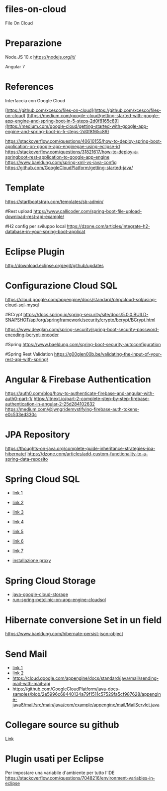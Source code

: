# files-on-cloud
File On Cloud

# Preparazione
Node.JS 10.x
https://nodejs.org/it/

Angular 7 

# References
Interfaccia con Google Cloud

[https://github.com/xcesco/files-on-cloud](https://github.com/xcesco/files-on-cloud)
[https://medium.com/google-cloud/getting-started-with-google-app-engine-and-spring-boot-in-5-steps-2d0f8165c89](https://medium.com/google-cloud/getting-started-with-google-app-engine-and-spring-boot-in-5-steps-2d0f8165c89)

https://stackoverflow.com/questions/40610155/how-to-deploy-spring-boot-application-on-google-app-enginegae-using-eclipse-id
https://stackoverflow.com/questions/31821617/how-to-deploy-a-springboot-rest-application-to-google-app-engine
https://www.baeldung.com/spring-xml-vs-java-config
https://github.com/GoogleCloudPlatform/getting-started-java/

# Template
https://startbootstrap.com/templates/sb-admin/

#Rest upload
https://www.callicoder.com/spring-boot-file-upload-download-rest-api-example/

#H2 config per sviluppo local
https://dzone.com/articles/integrate-h2-database-in-your-spring-boot-applicat

# Eclipse Plugin
http://download.eclipse.org/egit/github/updates

# Configurazione Cloud SQL
https://cloud.google.com/appengine/docs/standard/php/cloud-sql/using-cloud-sql-mysql

#BCrypt
https://docs.spring.io/spring-security/site/docs/5.0.0.BUILD-SNAPSHOT/api/org/springframework/security/crypto/bcrypt/BCrypt.html

https://www.devglan.com/spring-security/spring-boot-security-password-encoding-bcrypt-encoder


#Spring
https://www.baeldung.com/spring-boot-security-autoconfiguration

#Spring Rest Validation
https://g00glen00b.be/validating-the-input-of-your-rest-api-with-spring/

# Angular & Firebase Authentication
https://auth0.com/blog/how-to-authenticate-firebase-and-angular-with-auth0-part-1/
https://itnext.io/part-2-complete-step-by-step-firebase-authentication-in-angular-2-25d284102632
https://medium.com/@jwngr/demystifying-firebase-auth-tokens-e0c533ed330c

# JPA Repository
https://thoughts-on-java.org/complete-guide-inheritance-strategies-jpa-hibernate/
https://dzone.com/articles/add-custom-functionality-to-a-spring-data-reposito

# Spring Cloud SQL
 - [link 1](https://medium.com/@DazWilkin/google-cloud-sql-6-ways-golang-a4aa497f3c67)
 - [link 2](https://medium.com/@DazWilkin/google-cloud-sql-4-ways-spring-a4f13ad32714)
 - [link 3](https://mvnrepository.com/artifact/org.springframework.cloud/spring-cloud-gcp-starter-sql-mysql)

 - [link 4](https://cloud.google.com/bigtable/docs/samples-overview)
 - [link 5](https://cloud.google.com/bigtable/docs/tutorials)
 - [link 6](https://cloud.google.com/appengine/docs/flexible/java/using-cloud-sql)
 - [link 7](https://github.com/GoogleCloudPlatform/appengine-cloudsql-native-mysql-hibernate-jpa-demo-java/blob/master/pom.xml)
 
 - [installazione proxy](https://cloud.google.com/sql/docs/mysql/quickstart-proxy-test)

# Spring Cloud Storage
 - [java-google-cloud-storage](https://www.baeldung.com/java-google-cloud-storage)
 - [run-spring-petclinic-on-app-engine-cloudsql](https://cloud.google.com/community/tutorials/run-spring-petclinic-on-app-engine-cloudsql)

# Hibernate conversione Set in un field
https://www.baeldung.com/hibernate-persist-json-object

# Send Mail
 - [link 1](https://cloud.google.com/appengine/docs/standard/java/mail/)
 - [link 2](https://cloud.google.com/appengine/docs/standard/java/mail/sendgrid)
 - https://cloud.google.com/appengine/docs/standard/java/mail/sending-mail-with-mail-api
 - https://github.com/GoogleCloudPlatform/java-docs-samples/blob/2e5996c68440134a79f1511c57529fa5cf987628/appengine-java8/mail/src/main/java/com/example/appengine/mail/MailServlet.java
 
 # Collegare source su github
 
 [Link](https://cloud.google.com/debugger/docs/source-context?hl=en_US&_ga=2.30533503.-1121481467.1557264458)
 
 # Plugin usati per Eclipse
 Per impostare una variabile d'ambiente per tutto l'IDE
 https://stackoverflow.com/questions/7048216/environment-variables-in-eclipse
 